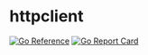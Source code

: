 # httpclient

[![Go Reference](https://pkg.go.dev/badge/github.com/egnd/go-toolbox/httpclient.svg)](https://pkg.go.dev/github.com/egnd/go-toolbox/httpclient)
[![Go Report Card](https://goreportcard.com/badge/github.com/egnd/go-toolbox/httpclient)](https://goreportcard.com/report/github.com/egnd/go-toolbox/httpclient)
